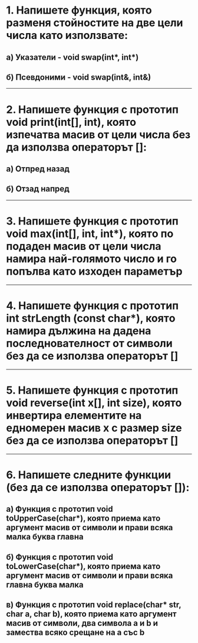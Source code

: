 # 1. Напишете функция, която разменя стойностите на две цели числа като използвате:
   
   ## а) Указатели - void swap(int*, int*)
   ## б) Псевдоними - void swap(int&, int&)

---
# 2. Напишете функция с прототип void print(int[], int), която изпечатва масив от цели числа без да използва операторът []:
   
   ## а) Отпред назад
   ## б) Отзад напред

---
# 3. Напишете функция с прототип void max(int[], int, int*), коятo по подаден масив от цели числа намира най-голямото число и го попълва като изходен параметър

---
# 4. Напишете функция с прототип int strLength (const char*), коятo намира дължина на дадена последнователност от символи без да се използва операторът []

---
# 5. Напишете функция с прототип void reverse(int x[], int size), която инвертира елементите на едномерен масив x с размер size без да се използва операторът []
   
---
# 6. Напишете следните функции (без да се използва операторът []):

   ## a) Функция с прототип void toUpperCase(char*), която приема като аргумент масив от символи и прави всяка малка буква главна
   
   ## б) Функция с прототип void toLowerCase(char*), която приема като аргумент масив от символи и прави всяка главна буква малка
   
  ## в) Функция с прототип void replace(char* str, char a, char b), която приема като аргумент масив от символи, два символа a и b и замества всяко срещане на a със b
